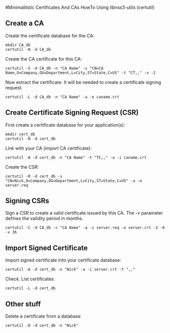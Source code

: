 #Minimalitstic Certificates And CAs HowTo Using libnss3-utils (certutil)

## Create a CA
Create the certificate database for the CA:

    mkdir CA_db
    certutil -N -d CA_db

Create the CA certificate for this CA:

    certutil -S -d CA_db -n "CA Name" -s "CN=CA Name,O=Company,OU=Department,L=City,ST=State,C=US" -t "CT,," -x -2

Now extract the certificate. It will be needed to create a certificate signing request.

    certutil -L -d CA_db -n "CA Name" -a -o caname.crt

## Create Certificate Signing Request (CSR)
First create a certificate database for your application(s):

    mkdir cert_db
	certutil -N -d cert_db

Link with your CA (import CA certificate):

    certutil -A -d cert_db -n "CA Name" -t "TC,," -a -i caname.crt

Create the CSR:

    certutil -R -d cert_db -s "CN=Nick,O=Company,OU=Department,L=City,ST=State,C=US" -a -o server.req

## Signing CSRs
Sign a CSR to create a valid certificate issued by this CA. The -v parameter defines the validity period in months.

    certutil -C -d CA_db -c "CA Name" -a -i server.req -o server.crt -2 -6 -v 36

## Import Signed Certificate
Import signed certificate into your certificate database:

    certutil -A -d cert_db -n "Nick" -a -i server.crt -t ",,"

Check. List certificates:

    certutil -L -d cert_db

## Other stuff

Delete a certificate from a database

    certutil -D -d cert_db -n "Nick"
